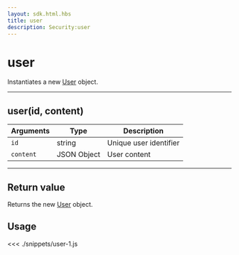 ```yaml
---
layout: sdk.html.hbs
title: user
description: Security:user
---
```


# user

Instantiates a new [User](/sdk-reference/js/5/user) object.

---

## user(id, content)

| Arguments | Type        | Description            |
| --------- | ----------- | ---------------------- |
| `id`      | string      | Unique user identifier |
| `content` | JSON Object | User content           |

---

## Return value

Returns the new [User](/sdk-reference/js/5/user) object.

## Usage

<<< ./snippets/user-1.js
